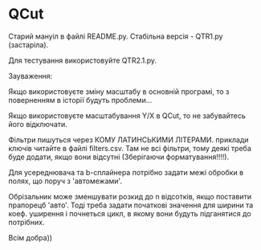 QCut
====

Старий мануіл в файлі README.py.
Стабільна версія - QTR1.py (застаріла).

Для тестування використовуйте QTR2.1.py.

Зауваження:

Якщо використовуєте зміну масштабу в основній програмі, то з поверненням в історії будуть проблеми...

Якщо використовуєте масштабування Y/X в QCut, то не забувайтесь його відключати.

Фільтри пишуться через КОМУ ЛАТИНСЬКИМИ ЛІТЕРАМИ. приклади ключів читайте в файлі filters.csv.
Там не всі фільтри, тому деякі треба буде додати, якщо вони відсутні (Зберігаючи форматування!!!!).

Для усереднювача та b-сплайнера потрібно задати межі обробки в полях, що поруч з 'автомежами'.

Обрізальник може зменшувати розкид до n відсотків, якщо поставити прапорецб 'авто'.
Тоді треба задати початкові значення для ширини та коеф. уширення і почнеться цикл, 
в якому вони будуть підганятися до потрібних.

Всім добра))

